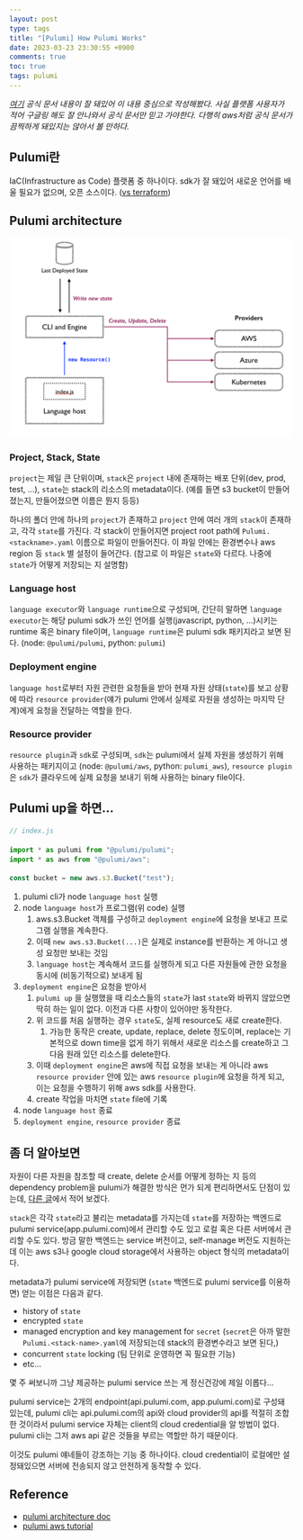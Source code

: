 ```yaml
---
layout: post
type: tags
title: "[Pulumi] How Pulumi Works"
date: 2023-03-23 23:30:55 +0900
comments: true
toc: true
tags: pulumi
---
```


_[여기](https://www.pulumi.com/docs/intro/concepts/how-pulumi-works/#how-does-pulumi-work) 공식 문서 내용이 잘 돼있어 이 내용 중심으로 작성해봤다. 사실 플랫폼 사용자가 적어 구글링 해도 잘 안나와서 공식 문서만 믿고 가야한다. 다행히 aws처럼 공식 문서가 끔찍하게 돼있지는 않아서 볼 만하다._

## Pulumi란

IaC(Infrastructure as Code) 플랫폼 중 하나이다. sdk가 잘 돼있어 새로운 언어를 배울 필요가 없으며, 오픈 소스이다. ([vs terraform](https://www.pulumi.com/docs/intro/vs/terraform/#differences))

## Pulumi architecture

![pulumi_architecture](/assets/images/post/2023-03-23-How-pulumi-works-20230404221127.png)

### Project, Stack, State

`project`는 제일 큰 단위이며, `stack`은 `project` 내에 존재하는 배포 단위(dev, prod, test, …), `state`는 stack의 리소스의 metadata이다. (예를 들면 s3 bucket이 만들어졌는지, 만들어졌으면 이름은 뭔지 등등)

하나의 폴더 안에 하나의 `project`가 존재하고 `project` 안에 여러 개의 `stack`이 존재하고, 각각 `state`를 가진다. 각 stack이 만들어지면 project root path에 `Pulumi.<stackname>.yaml` 이름으로 파일이 만들어진다. 이 파일 안에는 환경변수나 aws region 등 `stack` 별 설정이 들어간다. (참고로 이 파일은 `state`와 다르다. 나중에 `state`가 어떻게 저장되는 지 설명함)

### Language host

`language executor`와 `language runtime`으로 구성되며, 간단히 말하면 `language executor`는 해당 pulumi sdk가 쓰인 언어를 실행(javascript, python, …)시키는 runtime 혹은 binary file이며, `language runtime`은 pulumi sdk 패키지라고 보면 된다. (node: `@pulumi/pulumi`, python: `pulumi`)

### Deployment engine

`language host`로부터 자원 관련한 요청들을 받아 현재 자원 상태(`state`)를 보고 상황에 따라 `resource provider`(얘가 pulumi 안에서 실제로 자원을 생성하는 마지막 단계)에게 요청을 전달하는 역할을 한다.

### Resource provider

`resource plugin`과 `sdk`로 구성되며, `sdk`는 pulumi에서 실제 자원을 생성하기 위해 사용하는 패키지이고 (node: `@pulumi/aws`, python: `pulumi_aws`), `resource plugin`은 `sdk`가 클라우드에 실제 요청을 보내기 위해 사용하는 binary file이다.

## Pulumi up을 하면…

```jsx
// index.js

import * as pulumi from "@pulumi/pulumi";
import * as aws from "@pulumi/aws";

const bucket = new aws.s3.Bucket("test");
```

1. pulumi cli가 node `language host` 실행
2. node `language host`가 프로그램(위 code) 실행
   1. aws.s3.Bucket 객체를 구성하고 `deployment engine`에 요청을 보내고 프로그램 실행을 계속한다.
   2. 이때 `new aws.s3.Bucket(...)`은 실제로 instance를 반환하는 게 아니고 생성 요청만 보내는 것임
   3. `language host`는 계속해서 코드를 실행하게 되고 다른 자원들에 관한 요청을 동시에 (비동기적으로) 보내게 됨
3. `deployment engine`은 요청을 받아서
   1. `pulumi up` 을 실행했을 때 리소스들의 `state`가 last `state`와 바뀌지 않았으면 딱히 하는 일이 없다. 이전과 다른 사항이 있어야만 동작한다.
   2. 위 코드를 처음 실행하는 경우 `state`도, 실제 resource도 새로 create한다.
      1. 가능한 동작은 create, update, replace, delete 정도이며, replace는 기본적으로 down time을 없게 하기 위해서 새로운 리소스를 create하고 그 다음 원래 있던 리소스를 delete한다.
   3. 이때 `deployment engine`은 aws에 직접 요청을 보내는 게 아니라 aws `resource provider` 안에 있는 aws `resource plugin`에 요청을 하게 되고, 이는 요청을 수행하기 위해 aws sdk를 사용한다.
   4. create 작업을 마치면 `state` file에 기록
4. node `language host` 종료
5. `deployment engine`, `resource provider` 종료

## 좀 더 알아보면

자원이 다른 자원을 참조할 때 create, delete 순서를 어떻게 정하는 지 등의 dependency problem을 pulumi가 해결한 방식은 먼가 되게 편리하면서도 단점이 있는데, [다른 글](/insight/2023/03/10/Dependency-in-pulumi)에서 적어 보겠다.

`stack`은 각각 `state`라고 불리는 metadata를 가지는데 `state`를 저장하는 백엔드로 pulumi service(app.pulumi.com)에서 관리할 수도 있고 로컬 혹은 다른 서버에서 관리할 수도 있다. 방금 말한 백엔드는 service 버전이고, self-manage 버전도 지원하는데 이는 aws s3나 google cloud storage에서 사용하는 object 형식의 metadata이다.

metadata가 pulumi service에 저장되면 (`state` 백엔드로 pulumi service를 이용하면) 얻는 이점은 다음과 같다.

- history of `state`
- encrypted `state`
- managed encryption and key management for `secret` (`secret`은 아까 말한 `Pulumi.<stack-name>.yaml`에 저장되는데 stack의 환경변수라고 보면 된다,)
- concurrent `state` locking (팀 단위로 운영하면 꼭 필요한 기능)
- etc…

몇 주 써보니까 그냥 제공하는 pulumi service 쓰는 게 정신건강에 제일 이롭다…

pulumi service는 2개의 endpoint(api.pulumi.com, app.pulumi.com)로 구성돼 있는데, pulumi cli는 api.pulumi.com의 api와 cloud provider의 api를 적절히 조합한 것이라서 pulumi service 자체는 client의 cloud credential을 알 방법이 없다. pulumi cli는 그저 aws api 같은 것들을 부르는 역할만 하기 때문이다.

이것도 pulumi 얘네들이 강조하는 기능 중 하나이다. cloud credential이 로컬에만 설정돼있으면 서버에 전송되지 않고 안전하게 동작할 수 있다.

## Reference

- [pulumi architecture doc](https://www.pulumi.com/docs/intro/concepts/)
- [pulumi aws tutorial](https://www.pulumi.com/docs/get-started/aws/begin/#before-you-begin)
